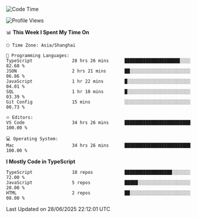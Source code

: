 <!--START_SECTION:waka-->
![Code Time](http://img.shields.io/badge/Code%20Time-7%2C882%20hrs%2055%20mins-blue)

![Profile Views](http://img.shields.io/badge/Profile%20Views-0-blue)

📊 **This Week I Spent My Time On** 

```text
🕑︎ Time Zone: Asia/Shanghai

💬 Programming Languages: 
TypeScript               28 hrs 26 mins      █████████████████████░░░░   82.60 % 
JSON                     2 hrs 21 mins       ██░░░░░░░░░░░░░░░░░░░░░░░   06.86 % 
JavaScript               1 hr 22 mins        █░░░░░░░░░░░░░░░░░░░░░░░░   04.01 % 
SQL                      1 hr 10 mins        █░░░░░░░░░░░░░░░░░░░░░░░░   03.39 % 
Git Config               15 mins             ░░░░░░░░░░░░░░░░░░░░░░░░░   00.73 % 

🔥 Editors: 
VS Code                  34 hrs 26 mins      █████████████████████████   100.00 % 

💻 Operating System: 
Mac                      34 hrs 26 mins      █████████████████████████   100.00 % 
```

**I Mostly Code in TypeScript** 

```text
TypeScript               18 repos            ██████████████████░░░░░░░   72.00 % 
JavaScript               5 repos             █████░░░░░░░░░░░░░░░░░░░░   20.00 % 
HTML                     2 repos             ██░░░░░░░░░░░░░░░░░░░░░░░   08.00 % 
```




 Last Updated on 28/06/2025 22:12:01 UTC
<!--END_SECTION:waka-->
